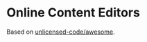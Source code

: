 # Online Content Editors

Based on [unlicensed-code/awesome](https://github.com/unlicensed-code/awesome).

